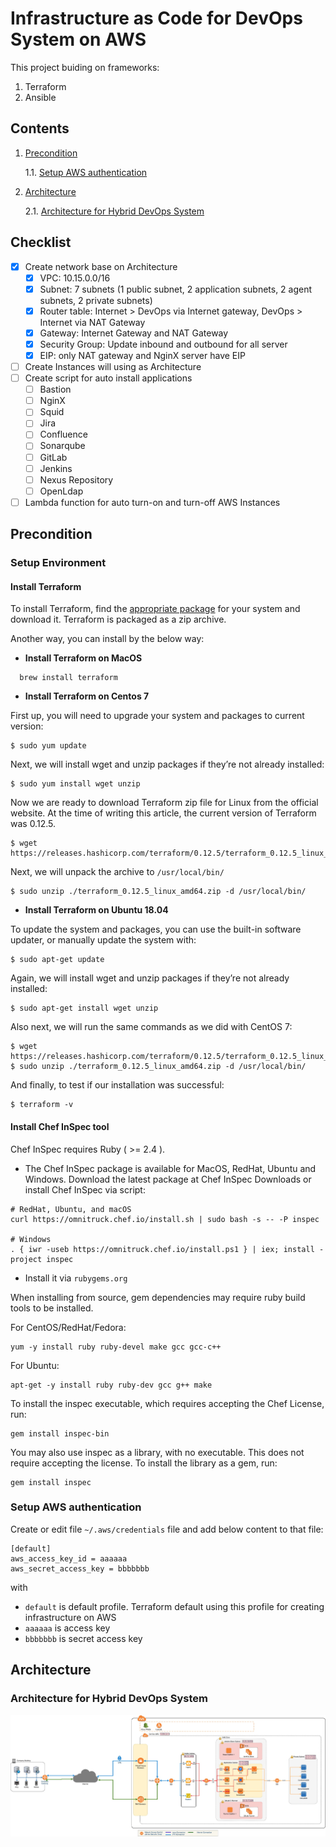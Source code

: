# Infrastructure as Code for DevOps System on AWS

This project buiding on frameworks:
1. Terraform
2. Ansible

## Contents
  1.  [Precondition](#Precondition)

      1.1. [Setup AWS authentication](#Setup-AWS-authentication)

  2.  [Architecture](#Architecture)

      2.1. [Architecture for Hybrid DevOps System](#Architecture-for-Hybrid-DevOps-System)

## Checklist

  - [x] Create network base on Architecture
    - [x] VPC: 10.15.0.0/16
    - [x] Subnet: 7 subnets (1 public subnet, 2 application subnets, 2 agent subnets, 2 private subnets)
    - [x] Router table: Internet > DevOps via Internet gateway, DevOps > Internet via NAT Gateway
    - [x] Gateway: Internet Gateway and NAT Gateway
    - [x] Security Group: Update inbound and outbound for all server
    - [x] EIP: only NAT gateway and NginX server have EIP
  - [ ] Create Instances will using as Architecture
  - [ ] Create script for auto install applications
    - [ ] Bastion
    - [ ] NginX
    - [ ] Squid
    - [ ] Jira
    - [ ] Confluence
    - [ ] Sonarqube
    - [ ] GitLab
    - [ ] Jenkins
    - [ ] Nexus Repository
    - [ ] OpenLdap
  - [ ] Lambda function for auto turn-on and turn-off AWS Instances

## Precondition

### Setup Environment

#### Install Terraform
To install Terraform, find the [appropriate package](https://www.terraform.io/downloads.html) for your system and download it. Terraform is packaged as a zip archive.

Another way, you can install by the below way:
* **Install Terraform on MacOS**
```
  brew install terraform
```

* **Install Terraform on Centos 7**

First up, you will need to upgrade your system and packages to current version:
```
$ sudo yum update
```

Next, we will install wget and unzip packages if they’re not already installed:

```
$ sudo yum install wget unzip
```

Now we are ready to download Terraform zip file for Linux from the official website. At the time of writing this article, the current version of Terraform was 0.12.5.

```
$ wget https://releases.hashicorp.com/terraform/0.12.5/terraform_0.12.5_linux_amd64.zip
```

Next, we will unpack the archive to `/usr/local/bin/`

```
$ sudo unzip ./terraform_0.12.5_linux_amd64.zip -d /usr/local/bin/
```

* **Install Terraform on Ubuntu 18.04**

To update the system and packages, you can use the built-in software updater, or manually update the system with:

```
$ sudo apt-get update
```

Again, we will install wget and unzip packages if they’re not already installed:

```
$ sudo apt-get install wget unzip
```

Also next, we will run the same commands as we did with CentOS 7:

```
$ wget https://releases.hashicorp.com/terraform/0.12.5/terraform_0.12.5_linux_amd64.zip
$ sudo unzip ./terraform_0.12.5_linux_amd64.zip -d /usr/local/bin/
```

And finally, to test if our installation was successful:
```
$ terraform -v
```

#### Install Chef InSpec tool

Chef InSpec requires Ruby ( >= 2.4 ).

* The Chef InSpec package is available for MacOS, RedHat, Ubuntu and Windows. Download the latest package at Chef InSpec Downloads or install Chef InSpec via script:

```
# RedHat, Ubuntu, and macOS
curl https://omnitruck.chef.io/install.sh | sudo bash -s -- -P inspec

# Windows
. { iwr -useb https://omnitruck.chef.io/install.ps1 } | iex; install -project inspec
```

* Install it via `rubygems.org`

When installing from source, gem dependencies may require ruby build tools to be installed.

For CentOS/RedHat/Fedora:

```
yum -y install ruby ruby-devel make gcc gcc-c++
```

For Ubuntu:

```
apt-get -y install ruby ruby-dev gcc g++ make
```

To install the inspec executable, which requires accepting the Chef License, run:

```
gem install inspec-bin
```

You may also use inspec as a library, with no executable. This does not require accepting the license. To install the library as a gem, run:

```
gem install inspec
```

### Setup AWS authentication

Create or edit file `~/.aws/credentials` file and add below content to that file:

```
[default]
aws_access_key_id = aaaaaa
aws_secret_access_key = bbbbbbb
```

with 
 - `default` is default profile. Terraform default using this profile for creating infrastructure on AWS
 - `aaaaaa` is access key
 - `bbbbbbb` is secret access key

## Architecture

### Architecture for Hybrid DevOps System

![DevOps_AWS_Detail_Architecture](./docs/images/DevOps_AWS_Hybrid-Detail.jpg)


